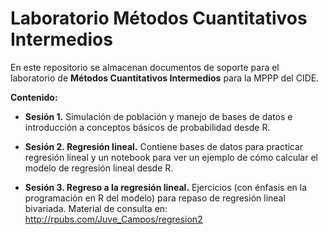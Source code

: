 # Laboratorio Métodos Cuantitativos Intermedios

En este repositorio se almacenan documentos de soporte para el laboratorio de **Métodos Cuantitativos Intermedios** para la MPPP del CIDE. 

**Contenido:**

* **Sesión 1.** Simulación de población y manejo de bases de datos e introducción a conceptos básicos de probabilidad desde R.

* **Sesión 2. Regresión lineal.** Contiene bases de datos para practicar regresión lineal y un notebook para ver un ejemplo de cómo calcular el modelo de regresión lineal desde R. 

* **Sesión 3. Regreso a la regresión lineal.** Ejercicios (con énfasis en la programación en R del modelo) para repaso de regresión lineal bivariada. Material de consulta en: http://rpubs.com/Juve_Campos/regresion2
